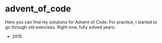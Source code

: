 # advent_of_code

Here you can find my solutions for Advent of Code.
For practice, I started to go through old exercises. 
Right now, fully solved years:
- 2015 
